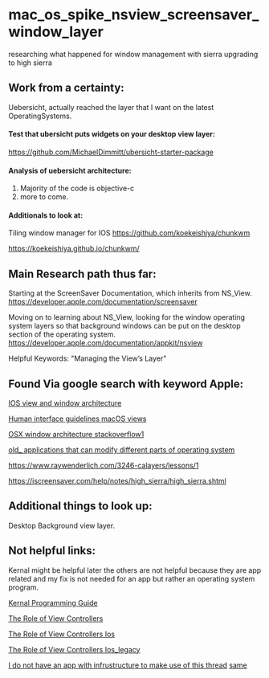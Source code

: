 # mac_os_spike_nsview_screensaver_window_layer
researching what happened for window management with sierra upgrading to high sierra

## Work from a certainty:
Uebersicht, actually reached the layer that I want on the latest OperatingSystems.

#### Test that ubersicht puts widgets on your desktop view layer:
https://github.com/MichaelDimmitt/ubersicht-starter-package

#### Analysis of uebersicht architecture:
1) Majority of the code is objective-c
2) more to come.

#### Additionals to look at:
Tiling window manager for IOS https://github.com/koekeishiya/chunkwm

https://koekeishiya.github.io/chunkwm/

## Main Research path thus far:
Starting at the ScreenSaver Documentation, which inherits from NS_View.
<br/>https://developer.apple.com/documentation/screensaver

Moving on to learning about NS_View, looking for the window operating system layers so that background windows can be put on the desktop section of the operating system.
<br/>https://developer.apple.com/documentation/appkit/nsview

Helpful Keywords: "Managing the View’s Layer"

## Found Via google search with keyword Apple:

[IOS view and window architecture](https://developer.apple.com/library/archive/documentation/WindowsViews/Conceptual/ViewPG_iPhoneOS/WindowsandViews/WindowsandViews.html#//apple_ref/doc/uid/TP40009503-CH2-SW9)

[Human interface guidelines macOS views](https://developer.apple.com/design/human-interface-guidelines/macos/windows-and-views/outline-views/)

[OSX window architecture stackoverflow1](https://unix.stackexchange.com/questions/517/what-is-the-architecture-of-mac-os-xs-windowing-system#1016)

[old_ applications that can modify different parts of operating system](https://etutorials.org/Mac+OS/using+mac+os+x+v10.3+panther/Part+I+Mac+OS+X+Exploring+the+Core/Chapter+1.+Mac+OS+X+Foundations/Mac+OS+X+Architecture+and+Terminology/)

https://www.raywenderlich.com/3246-calayers/lessons/1

https://iscreensaver.com/help/notes/high_sierra/high_sierra.shtml

## Additional things to look up: 
Desktop Background view layer.


## Not helpful links:

Kernal might be helpful later the others are not helpful because they are app related and my fix is not needed for an app but rather an operating system program.

[Kernal Programming Guide](https://developer.apple.com/library/archive/documentation/Darwin/Conceptual/KernelProgramming/IOKit/IOKit.html#//apple_ref/doc/uid/TP30000905-CH213-SW1)

[The Role of View Controllers](https://developer.apple.com/library/archive/documentation/WindowsViews/Conceptual/ViewControllerCatalog/Introduction.html)

[The Role of View Controllers Ios](https://developer.apple.com/library/archive/featuredarticles/ViewControllerPGforiPhoneOS/index.html#//apple_ref/doc/uid/TP40007457)

[The Role of View Controllers Ios_legacy](https://developer.apple.com/library/archive/documentation/WindowsViews/Conceptual/ViewControllerPGforiOSLegacy/Introduction/Introduction.html)

[I do not have an app with infrustructure to make use of this thread](https://forums.developer.apple.com/thread/88468)
[same](https://forums.developer.apple.com/message/306407#306407)
